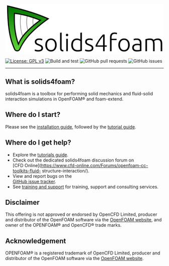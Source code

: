 # <!-- solids4foam -->

![solids4foam logo](solids4foamLogoName.png)

[![License: GPL v3](https://img.shields.io/badge/License-GPLv3-blue.svg)](https://www.gnu.org/licenses/gpl-3.0)
![Build and test](https://github.com/solids4foam/solids4foam/workflows/Build%20and%20test/badge.svg?branch=development)
![GitHub pull requests](https://img.shields.io/github/issues-pr-raw/solids4foam/solids4foam)
![GitHub issues](https://img.shields.io/github/issues/solids4foam/solids4foam)

---

## What is solids4foam?

solids4foam is a toolbox for performing solid mechanics and fluid-solid
interaction simulations in OpenFOAM® and foam-extend.

## Where do I start?

Please see the [installation guide](installation/README.md), followed by the
[tutorial guide](tutorials/README.md).

## Where do I get help?

- Explore the [tutorials guide](tutorials/README.md).
- Check out the dedicated solids4foam discussion forum on  
  [CFD Online](https://www.cfd-online.com/Forums/openfoam-cc-toolkits-fluid-
  structure-interaction/).
- View and report bugs on the  
  [GitHub issue tracker](https://github.com/solids4foam/solids4foam/issues).
- See [training and support](support/README.md) for training, support and
  consulting services.

## Disclaimer

This offering is not approved or endorsed by OpenCFD Limited, producer and
distributor of the OpenFOAM software via the
[OpenFOAM website](https://www.openfoam.com), and owner of the OPENFOAM® and
OpenCFD® trade marks.

## Acknowledgement

OPENFOAM® is a registered trademark of OpenCFD Limited, producer and distributor
of the OpenFOAM software via the [OpenFOAM website](https://www.openfoam.com).
